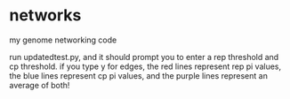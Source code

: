 # networks
my genome networking code

run updatedtest.py, and it should prompt you to enter a rep threshold and cp threshold. if you type y for edges, the red lines represent rep pi values, the blue lines represent cp pi values, and the purple lines represent an average of both!
